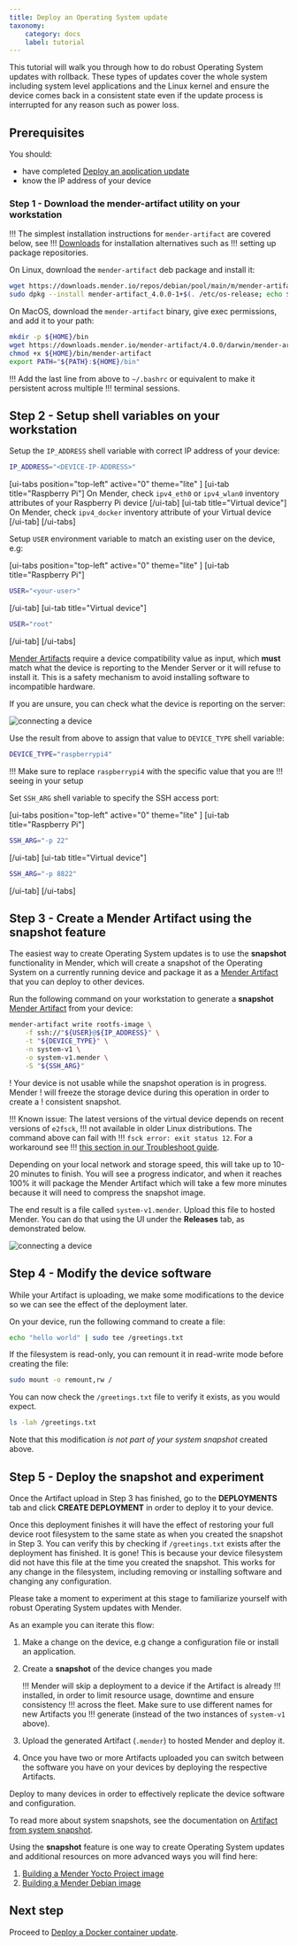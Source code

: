 ```yaml
---
title: Deploy an Operating System update
taxonomy:
    category: docs
    label: tutorial
---
```


This tutorial will walk you through how to do robust Operating System updates with
rollback. These types of updates cover the whole system including system level
applications and the Linux kernel and ensure the device comes back in a
consistent state even if the update process is interrupted for any reason such
as power loss.


## Prerequisites

You should:

* have completed [Deploy an application update](../02.Deploy-an-application-update/docs.md)
* know the IP address of your device


### Step 1 - Download the mender-artifact utility on your workstation

!!! The simplest installation instructions for `mender-artifact` are covered below, see
!!! [Downloads](../../10.Downloads/docs.md#mender-artifact) for installation alternatives such as
!!! setting up package repositories.

On Linux, download the `mender-artifact` deb package and install it:

<!--AUTOVERSION: "mender-artifact_%-1"/mender-artifact -->
```bash
wget https://downloads.mender.io/repos/debian/pool/main/m/mender-artifact/mender-artifact_4.0.0-1%2B$(. /etc/os-release; echo $ID)%2B$(. /etc/os-release; echo $VERSION_CODENAME)_amd64.deb
sudo dpkg --install mender-artifact_4.0.0-1+$(. /etc/os-release; echo $ID)+$(. /etc/os-release; echo $VERSION_CODENAME)_amd64.deb
```

On MacOS, download the `mender-artifact` binary, give exec permissions, and add it to your path:

<!--AUTOVERSION: "mender-artifact/%/"/mender-artifact -->
```bash
mkdir -p ${HOME}/bin
wget https://downloads.mender.io/mender-artifact/4.0.0/darwin/mender-artifact -O ${HOME}/bin/mender-artifact
chmod +x ${HOME}/bin/mender-artifact
export PATH="${PATH}:${HOME}/bin"
```

!!! Add the last line from above to `~/.bashrc` or equivalent to make it persistent across multiple
!!! terminal sessions.

## Step 2 - Setup shell variables on your workstation

Setup the `IP_ADDRESS` shell variable with correct IP address of your device:

```bash
IP_ADDRESS="<DEVICE-IP-ADDRESS>"
```
[ui-tabs position="top-left" active="0" theme="lite" ]
[ui-tab title="Raspberry Pi"]
On Mender, check `ipv4_eth0` or `ipv4_wlan0` inventory attributes of your
Raspberry Pi device
[/ui-tab]
[ui-tab title="Virtual device"]
On Mender, check `ipv4_docker` inventory attribute of your Virtual device
[/ui-tab]
[/ui-tabs]

Setup `USER` environment variable to match an existing user on the device, e.g:

[ui-tabs position="top-left" active="0" theme="lite" ]
[ui-tab title="Raspberry Pi"]
```bash
USER="<your-user>"
```
[/ui-tab]
[ui-tab title="Virtual device"]
```bash
USER="root"
```
[/ui-tab]
[/ui-tabs]

[Mender Artifacts](../../02.Overview/03.Artifact/docs.md) require
a device compatibility value as input, which **must** match what the device is
reporting to the Mender Server or it will refuse to install it. This is a safety
mechanism to avoid installing software to incompatible hardware.

If you are unsure, you can check what the device is reporting on the server:

![connecting a device](Image_0.png)

Use the result from above to assign that value to `DEVICE_TYPE` shell variable:

```bash
DEVICE_TYPE="raspberrypi4"
```

!!! Make sure to replace `raspberrypi4` with the specific value that you are
!!! seeing in your setup

Set `SSH_ARG` shell variable to specify the SSH access port:

[ui-tabs position="top-left" active="0" theme="lite" ]
[ui-tab title="Raspberry Pi"]
```bash
SSH_ARG="-p 22"
```
[/ui-tab]
[ui-tab title="Virtual device"]
```bash
SSH_ARG="-p 8822"
```
[/ui-tab]
[/ui-tabs]

## Step 3 - Create a Mender Artifact using the snapshot feature

The easiest way to create Operating System updates is to use the **snapshot**
functionality in Mender, which will create a snapshot of the Operating System on a
currently running device and package it as a
[Mender Artifact](../../02.Overview/03.Artifact/docs.md) that you
can deploy to other devices.

Run the following command on your workstation to generate a **snapshot**
[Mender Artifact](../../02.Overview/03.Artifact/docs.md) from your
device:

```bash
mender-artifact write rootfs-image \
    -f ssh://"${USER}@${IP_ADDRESS}" \
    -t "${DEVICE_TYPE}" \
    -n system-v1 \
    -o system-v1.mender \
    -S "${SSH_ARG}"
```

! Your device is not usable while the snapshot operation is in progress. Mender
! will freeze the storage device during this operation in order to create a
! consistent snapshot.

!!! Known issue: The latest versions of the virtual device depends on recent versions of `e2fsck`,
!!! not available in older Linux distributions. The command above can fail with
!!! `fsck error: exit status 12`. For a workaround see
!!! [this section in our Troubleshoot guide](../../301.Troubleshoot/03.Mender-Client/docs.md#fsck-error-when-creating-a-Mender-Artifact-using-the-snapshot-feature).

Depending on your local network and storage speed, this will take up to
10-20 minutes to finish. You will see a progress indicator, and when it
reaches 100% it will package the Mender Artifact which will take a few more
minutes because it will need to compress the snapshot image.

The end result is a file called `system-v1.mender`. Upload this file to
hosted Mender. You can do that using the UI under the **Releases** tab, as
demonstrated below.

![connecting a device](Image_1.png)


## Step 4 - Modify the device software

While your Artifact is uploading, we make some modifications to the device
so we can see the effect of the deployment later.

On your device, run the following command to create a file:

```bash
echo "hello world" | sudo tee /greetings.txt
```

If the filesystem is read-only, you can remount it in read-write mode before creating the file:

```bash
sudo mount -o remount,rw /
```

You can now check the `/greetings.txt` file to verify it exists, as you would expect.

```bash
ls -lah /greetings.txt
```

Note that this modification *is not part of your system snapshot* created above.


## Step 5 - Deploy the snapshot and experiment

Once the Artifact upload in Step 3 has finished,
go to the **DEPLOYMENTS** tab and click **CREATE DEPLOYMENT** in
order to deploy it to your device.

Once this deployment finishes it will have the effect of restoring your full
device root filesystem to the same state as when you created the snapshot in Step 3.
You can verify this by checking if `/greetings.txt` exists after the deployment has finished.
It is gone! This is because your device filesystem did not have this file
at the time you created the snapshot. This works for any change in the filesystem,
including removing or installing software and changing any configuration.

Please take a moment to experiment at this stage to familiarize yourself with
robust Operating System updates with Mender.

As an example you can iterate this flow:

1. Make a change on the device, e.g change a configuration file or install an
application.
2. Create a **snapshot** of the device changes you made

    !!! Mender will skip a deployment to a device if the Artifact is already
    !!! installed, in order to limit resource usage, downtime and ensure consistency
    !!! across the fleet. Make sure to use different names for new Artifacts you
    !!! generate (instead of the two instances of `system-v1` above).

3. Upload the generated Artifact (`.mender`) to hosted Mender and deploy it.
4. Once you have two or more Artifacts uploaded you can switch between the
   software you have on your devices by deploying the respective Artifacts.

Deploy to many devices in order to effectively replicate the device software
and configuration.

To read more about system snapshots, see the documentation on
[Artifact from system snapshot](../../06.Artifact-creation/02.Create-an-Artifact-with-system-snapshot/docs.md).

Using the **snapshot** feature is one way to create Operating System updates and additional
resources on more advanced ways you will find here:

1. [Building a Mender Yocto Project image](../../05.Operating-System-updates-Yocto-Project/03.Build-for-demo/docs.md)
2. [Building a Mender Debian image](../../04.Operating-System-updates-Debian-family/02.Convert-a-Mender-Debian-image/docs.md)

## Next step

Proceed to [Deploy a Docker container update](../04.Deploy-a-container-update/docs.md).
